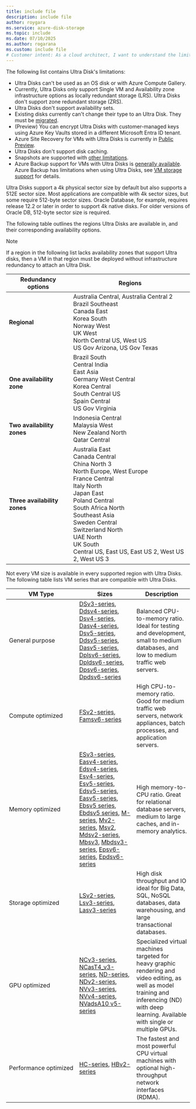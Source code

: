 ```yaml
---
title: include file
description: include file
author: roygara
ms.service: azure-disk-storage
ms.topic: include
ms.date: 07/10/2025
ms.author: rogarana
ms.custom: include file
# Customer intent: As a cloud architect, I want to understand the limitations and requirements of Ultra Disks so that I can evaluate their suitability for my virtual machine deployments and ensure compliance with application needs and infrastructure capabilities.
---
```


The following list contains Ultra Disk's limitations:
- Ultra Disks can't be used as an OS disk or with Azure Compute Gallery.
- Currently, Ultra Disks only support Single VM and Availability zone infrastructure options as locally redundant storage (LRS). Ultra Disks don't support zone redundant storage (ZRS).
- Ultra Disks don't support availability sets.
- Existing disks currently can't change their type to an Ultra Disk. They must be [migrated](/azure/virtual-machines/disks-convert-types?tabs=azure-powershell#migrate-to-premium-ssd-v2-or-ultra-disk-using-snapshots).
- (Preview) You can encrypt Ultra Disks with customer-managed keys using Azure Key Vaults stored in a different Microsoft Entra ID tenant.
- Azure Site Recovery for VMs with Ultra Disks is currently in [Public Preview](/azure/site-recovery/azure-to-azure-support-matrix).
- Ultra Disks don't support disk caching.
- Snapshots are supported with [other limitations](/azure/virtual-machines/disks-incremental-snapshots?tabs=azure-powershell#incremental-snapshots-of-premium-ssd-v2-and-ultra-disks).
- Azure Backup support for VMs with Ultra Disks is [generally available](/azure/backup/backup-support-matrix-iaas#vm-storage-support). Azure Backup has limitations when using Ultra Disks, see [VM storage support](/azure/backup/backup-support-matrix-iaas#vm-storage-support) for details.

Ultra Disks support a 4k physical sector size by default but also supports a 512E sector size. Most applications are compatible with 4k sector sizes, but some require 512-byte sector sizes. Oracle Database, for example, requires release 12.2 or later in order to support 4k native disks. For older versions of Oracle DB, 512-byte sector size is required.

The following table outlines the regions Ultra Disks are available in, and their corresponding availability options.

> [!NOTE]
> If a region in the following list lacks availability zones that support Ultra disks, then a VM in that region must be deployed without infrastructure redundancy to attach an Ultra Disk.

| Redundancy options | Regions |
|--------------------|---------|
| **Regional** | Australia Central, Australia Central 2<br/>Brazil Southeast<br/>Canada East<br/>Korea South<br/>Norway West<br/>UK West<br/>North Central US, West US<br/>US Gov Arizona, US Gov Texas |
| **One availability zone** | Brazil South<br/>Central India<br/>East Asia<br/>Germany West Central<br/>Korea Central<br/>South Central US<br/>Spain Central<br/>US Gov Virginia |
| **Two availability zones** | Indonesia Central<br/>Malaysia West<br/>New Zealand North<br/>Qatar Central |
| **Three availability zones** | Australia East<br/>Canada Central<br/>China North 3<br/>North Europe, West Europe<br/>France Central<br/>Italy North<br/>Japan East<br/>Poland Central<br/>South Africa North<br/>Southeast Asia<br/>Sweden Central<br/>Switzerland North<br/>UAE North<br/>UK South<br/>Central US, East US, East US 2, West US 2, West US 3 |

Not every VM size is available in every supported region with Ultra Disks. The following table lists VM series that are compatible with Ultra Disks.

|VM Type     |Sizes    |Description  |
|------------|---------|-------------|
| General purpose|[DSv3-series](/azure/virtual-machines/sizes/general-purpose/dsv3-series?tabs=sizebasic), [Ddsv4-series](/azure/virtual-machines/sizes/general-purpose/ddsv4-series?tabs=sizestorageremote), [Dsv4-series](/azure/virtual-machines/sizes/general-purpose/dsv4-series?tabs=sizebasic), [Dasv4-series](/azure/virtual-machines/sizes/general-purpose/dasv4-series?tabs=sizestorageremote), [Dsv5-series](/azure/virtual-machines/sizes/general-purpose/dsv5-series?tabs=sizestorageremote), [Ddsv5-series](/azure/virtual-machines/sizes/general-purpose/ddsv5-series?tabs=sizestorageremote), [Dasv5-series](/azure/virtual-machines/sizes/general-purpose/dasv5-series?tabs=sizestorageremote), [Dplsv6-series](/azure/virtual-machines/sizes/general-purpose/dplsv6-series?tabs=sizestorageremote), [Dpldsv6-series](/azure/virtual-machines/sizes/general-purpose/dpldsv6-series?tabs=sizestorageremote), [Dpsv6-series](/azure/virtual-machines/sizes/general-purpose/dpsv6-series?tabs=sizestorageremote), [Dpdsv6-series](/azure/virtual-machines/sizes/general-purpose/dpdsv6-series?tabs=sizestorageremote)| Balanced CPU-to-memory ratio. Ideal for testing and development, small to medium databases, and low to medium traffic web servers.|
| Compute optimized|[FSv2-series](/azure/virtual-machines/fsv2-series), [Famsv6-series](/azure/virtual-machines/sizes/compute-optimized/famsv6-series?tabs=sizestorageremote)| High CPU-to-memory ratio. Good for medium traffic web servers, network appliances, batch processes, and application servers.|
| Memory optimized|[ESv3-series](/azure/virtual-machines/ev3-esv3-series#esv3-series), [Easv4-series](/azure/virtual-machines/sizes/memory-optimized/easv4-series?tabs=sizestorageremote), [Edsv4-series](/azure/virtual-machines/sizes/memory-optimized/edsv4-series?tabs=sizestorageremote), [Esv4-series](/azure/virtual-machines/sizes/memory-optimized/esv4-series?tabs=sizestorageremote), [Esv5-series](/azure/virtual-machines/sizes/memory-optimized/esv5-series?tabs=sizestorageremote), [Edsv5-series](/azure/virtual-machines/sizes/memory-optimized/edsv5-series?tabs=sizestorageremote), [Easv5-series](/azure/virtual-machines/easv5-eadsv5-series#easv5-series), [Ebsv5 series](/azure/virtual-machines/ebdsv5-ebsv5-series#ebsv5-series), [Ebdsv5 series](/azure/virtual-machines/ebdsv5-ebsv5-series#ebdsv5-series), [M-series](/azure/virtual-machines/sizes/memory-optimized/m-series?tabs=sizestorageremote), [Mv2-series](/azure/virtual-machines/sizes/memory-optimized/mv2-series?tabs=sizestorageremote), [Msv2](/azure/virtual-machines/sizes/memory-optimized/msv2-mm-series?tabs=sizestorageremote), [Mdsv2-series](/azure/virtual-machines/sizes/memory-optimized/mdsv2-mm-series?tabs=sizestorageremote), [Mbsv3](/azure/virtual-machines/sizes/memory-optimized/mbsv3-series?tabs=sizestorageremote), [Mbdsv3-series](/azure/virtual-machines/sizes/memory-optimized/mbdsv3-series?tabs=sizestorageremote), [Epsv6-series](/azure/virtual-machines/sizes/memory-optimized/epsv6-series?tabs=sizebasic), [Epdsv6-series](/azure/virtual-machines/sizes/memory-optimized/epdsv6-series?tabs=sizebasic) |High memory-to-CPU ratio. Great for relational database servers, medium to large caches, and in-memory analytics.
| Storage optimized|[LSv2-series](/azure/virtual-machines/lsv2-series), [Lsv3-series](/azure/virtual-machines/lsv3-series), [Lasv3-series](/azure/virtual-machines/lasv3-series)|High disk throughput and IO ideal for Big Data, SQL, NoSQL databases, data warehousing, and large transactional databases.|
| GPU optimized| [NCv3-series](/azure/virtual-machines/ncv3-series), [NCasT4_v3-series](/azure/virtual-machines/nct4-v3-series), [ND-series](/azure/virtual-machines/nd-series), [NDv2-series](/azure/virtual-machines/ndv2-series), [NVv3-series](/azure/virtual-machines/nvv3-series), [NVv4-series](/azure/virtual-machines/nvv4-series), [NVadsA10 v5-series](/azure/virtual-machines/nva10v5-series)| Specialized virtual machines targeted for heavy graphic rendering and video editing, as well as model training and inferencing (ND) with deep learning. Available with single or multiple GPUs.|
| <nobr>Performance optimized</nobr> | [HC-series](/azure/virtual-machines/hc-series), [HBv2-series](/azure/virtual-machines/hbv2-series)|The fastest and most powerful CPU virtual machines with optional high-throughput network interfaces (RDMA).|
